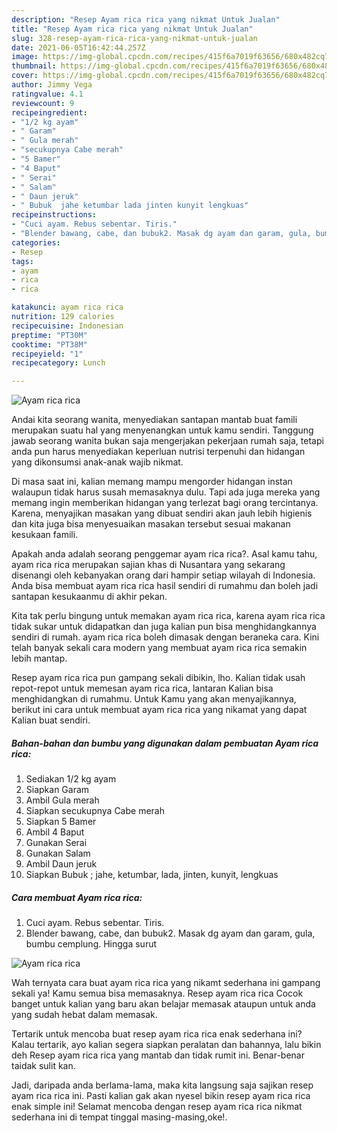```yaml
---
description: "Resep Ayam rica rica yang nikmat Untuk Jualan"
title: "Resep Ayam rica rica yang nikmat Untuk Jualan"
slug: 328-resep-ayam-rica-rica-yang-nikmat-untuk-jualan
date: 2021-06-05T16:42:44.257Z
image: https://img-global.cpcdn.com/recipes/415f6a7019f63656/680x482cq70/ayam-rica-rica-foto-resep-utama.jpg
thumbnail: https://img-global.cpcdn.com/recipes/415f6a7019f63656/680x482cq70/ayam-rica-rica-foto-resep-utama.jpg
cover: https://img-global.cpcdn.com/recipes/415f6a7019f63656/680x482cq70/ayam-rica-rica-foto-resep-utama.jpg
author: Jimmy Vega
ratingvalue: 4.1
reviewcount: 9
recipeingredient:
- "1/2 kg ayam"
- " Garam"
- " Gula merah"
- "secukupnya Cabe merah"
- "5 Bamer"
- "4 Baput"
- " Serai"
- " Salam"
- " Daun jeruk"
- " Bubuk  jahe ketumbar lada jinten kunyit lengkuas"
recipeinstructions:
- "Cuci ayam. Rebus sebentar. Tiris."
- "Blender bawang, cabe, dan bubuk2. Masak dg ayam dan garam, gula, bumbu cemplung. Hingga surut"
categories:
- Resep
tags:
- ayam
- rica
- rica

katakunci: ayam rica rica 
nutrition: 129 calories
recipecuisine: Indonesian
preptime: "PT30M"
cooktime: "PT38M"
recipeyield: "1"
recipecategory: Lunch

---
```



![Ayam rica rica](https://img-global.cpcdn.com/recipes/415f6a7019f63656/680x482cq70/ayam-rica-rica-foto-resep-utama.jpg)

Andai kita seorang wanita, menyediakan santapan mantab buat famili merupakan suatu hal yang menyenangkan untuk kamu sendiri. Tanggung jawab seorang  wanita bukan saja mengerjakan pekerjaan rumah saja, tetapi anda pun harus menyediakan keperluan nutrisi terpenuhi dan hidangan yang dikonsumsi anak-anak wajib nikmat.

Di masa  saat ini, kalian memang mampu mengorder hidangan instan walaupun tidak harus susah memasaknya dulu. Tapi ada juga mereka yang memang ingin memberikan hidangan yang terlezat bagi orang tercintanya. Karena, menyajikan masakan yang dibuat sendiri akan jauh lebih higienis dan kita juga bisa menyesuaikan masakan tersebut sesuai makanan kesukaan famili. 



Apakah anda adalah seorang penggemar ayam rica rica?. Asal kamu tahu, ayam rica rica merupakan sajian khas di Nusantara yang sekarang disenangi oleh kebanyakan orang dari hampir setiap wilayah di Indonesia. Anda bisa membuat ayam rica rica hasil sendiri di rumahmu dan boleh jadi santapan kesukaanmu di akhir pekan.

Kita tak perlu bingung untuk memakan ayam rica rica, karena ayam rica rica tidak sukar untuk didapatkan dan juga kalian pun bisa menghidangkannya sendiri di rumah. ayam rica rica boleh dimasak dengan beraneka cara. Kini telah banyak sekali cara modern yang membuat ayam rica rica semakin lebih mantap.

Resep ayam rica rica pun gampang sekali dibikin, lho. Kalian tidak usah repot-repot untuk memesan ayam rica rica, lantaran Kalian bisa menghidangkan di rumahmu. Untuk Kamu yang akan menyajikannya, berikut ini cara untuk membuat ayam rica rica yang nikamat yang dapat Kalian buat sendiri.

<!--inarticleads1-->

##### Bahan-bahan dan bumbu yang digunakan dalam pembuatan Ayam rica rica:

1. Sediakan 1/2 kg ayam
1. Siapkan  Garam
1. Ambil  Gula merah
1. Siapkan secukupnya Cabe merah
1. Siapkan 5 Bamer
1. Ambil 4 Baput
1. Gunakan  Serai
1. Gunakan  Salam
1. Ambil  Daun jeruk
1. Siapkan  Bubuk ; jahe, ketumbar, lada, jinten, kunyit, lengkuas




<!--inarticleads2-->

##### Cara membuat Ayam rica rica:

1. Cuci ayam. Rebus sebentar. Tiris.
1. Blender bawang, cabe, dan bubuk2. Masak dg ayam dan garam, gula, bumbu cemplung. Hingga surut
<img src="https://img-global.cpcdn.com/steps/eabfc89ac8a8273c/160x128cq70/ayam-rica-rica-langkah-memasak-2-foto.jpg" alt="Ayam rica rica">



Wah ternyata cara buat ayam rica rica yang nikamt sederhana ini gampang sekali ya! Kamu semua bisa memasaknya. Resep ayam rica rica Cocok banget untuk kalian yang baru akan belajar memasak ataupun untuk anda yang sudah hebat dalam memasak.

Tertarik untuk mencoba buat resep ayam rica rica enak sederhana ini? Kalau tertarik, ayo kalian segera siapkan peralatan dan bahannya, lalu bikin deh Resep ayam rica rica yang mantab dan tidak rumit ini. Benar-benar taidak sulit kan. 

Jadi, daripada anda berlama-lama, maka kita langsung saja sajikan resep ayam rica rica ini. Pasti kalian gak akan nyesel bikin resep ayam rica rica enak simple ini! Selamat mencoba dengan resep ayam rica rica nikmat sederhana ini di tempat tinggal masing-masing,oke!.


